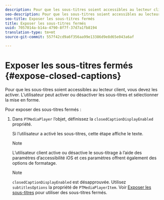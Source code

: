 ```yaml
---
description: Pour que les sous-titres soient accessibles au lecteur client, vous devez les activer. L’utilisateur peut activer ou désactiver les sous-titres et sélectionner la mise en forme.
seo-description: Pour que les sous-titres soient accessibles au lecteur client, vous devez les activer. L’utilisateur peut activer ou désactiver les sous-titres et sélectionner la mise en forme.
seo-title: Exposer les sous-titres fermés
title: Exposer les sous-titres fermés
uuid: 7057014a-b14a-4790-8f7f-37d7a1fb8194
translation-type: tm+mt
source-git-commit: 557f42cd9a6f356aa99e13386d9e8d65e043a6af

---
```



# Exposer les sous-titres fermés {#expose-closed-captions}

Pour que les sous-titres soient accessibles au lecteur client, vous devez les activer. L’utilisateur peut activer ou désactiver les sous-titres et sélectionner la mise en forme.

Pour exposer des sous-titres fermés :

1. Dans `PTMediaPlayer` l’objet, définissez la `closedCaptionDisplayEnabled` propriété.

   Si l’utilisateur a activé les sous-titres, cette étape affiche le texte.

   >[!NOTE]
   >
   >L’utilisateur client active ou désactive le sous-titrage à l’aide des paramètres d’accessibilité iOS et ces paramètres offrent également des options de formatage.

   >[!NOTE]
   >
   >`closedCaptionDisplayEnabled` est désapprouvée. Utilisez `subtitlesOptions` la propriété de `PTMediaPlayerItem`. Voir [Exposer les sous-titres](../../../tvsdk-3x-ios-prog/c-ios-closed-captioning-and-subtitles-ios/c-ios-closed-captioning-and-subtitles-reqts-ios/t-ios-subtitles-exposing-ios.md) pour utiliser des sous-titres fermés.